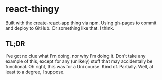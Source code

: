 # react-thingy
Built with the [create-react-app](https://create-react-app.dev/) thing via [npm](https://www.npmjs.com/). Using [gh-pages](https://www.npmjs.com/package/gh-pages) to commit and deploy to GitHub. Or something like that. I think.
## TL;DR
I've got no clue what I'm doing, nor why I'm doing it. Don't take any example of this, except for any (unlikely) stuff that may accidentally be functional. Oh right, this was for a Uni course. Kind of. Partially.
Well, at least to a degree, I suppose.
